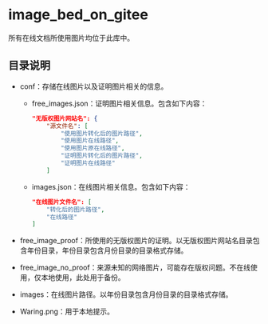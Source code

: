 # image_bed_on_gitee

所有在线文档所使用图片均位于此库中。

## 目录说明

- conf：存储在线图片以及证明图片相关的信息。
    - free_images.json：证明图片相关信息。包含如下内容：

        ```json
        "无版权图片网站名": {
            "源文件名": [
                "使用图片转化后的图片路径",
                "使用图片在线路径",
                "使用图片原在线路径",
                "证明图片转化后的图片路径",
                "证明图片在线路径"
            ]
        ```

    - images.json：在线图片相关信息。包含如下内容：

        ```json
        "在线图片文件名": [
            "转化后的图片路径",
            "在线路径"
        ]
        ```

- free_image_proof：所使用的无版权图片的证明。以无版权图片网站名目录包含年份目录，年份目录包含月份目录的目录格式存储。
- free_image_no_proof：来源未知的网络图片，可能存在版权问题。不在线使用，仅本地使用，此处用于备份。
- images：在线图片路径。以年份目录包含月份目录的目录格式存储。
- Waring.png：用于本地提示。